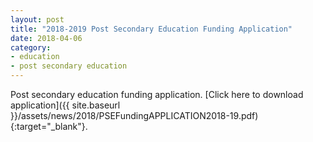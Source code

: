 ```yaml
---
layout: post
title: "2018-2019 Post Secondary Education Funding Application"
date: 2018-04-06
category:
- education
- post secondary education
---
```


Post secondary education funding application. [Click here to download application]({{ site.baseurl }}/assets/news/2018/PSEFundingAPPLICATION2018-19.pdf){:target="_blank"}.
